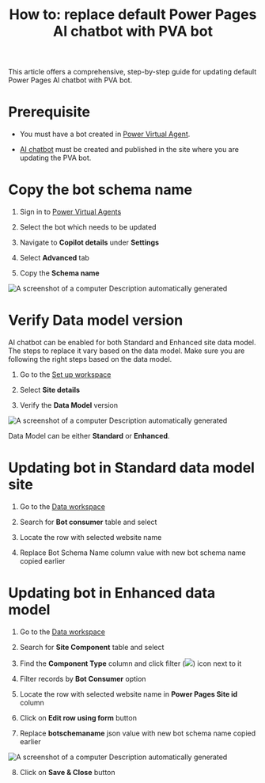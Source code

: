 ﻿---
title: "How to: replace default Power Pages AI chatbot with PVA bot"
---

This article offers a comprehensive, step-by-step guide for updating default Power Pages AI chatbot with PVA bot.

# Prerequisite

-   You must have a bot created in [Power Virtual Agent](https://learn.microsoft.com/en-in/power-virtual-agents/nlu-gpt-quickstart#create-a-boosted-bot).

-   [AI chatbot](https://learn.microsoft.com/en-us/power-pages/getting-started/enable-chatbot#add-a-chatbot) must be created and published in the site where you are updating the PVA bot.

# Copy the bot schema name

1.  Sign in to [Power Virtual Agents](https://web.powerva.microsoft.com/)

2.  Select the bot which needs to be updated

3.  Navigate to **Copilot details** under **Settings**

4.  Select **Advanced** tab

5.  Copy the **Schema name**

![A screenshot of a computer Description automatically generated](media/image1.gif)

# Verify Data model version

AI chatbot can be enabled for both Standard and Enhanced site data model. The steps to replace it vary based on the data model. Make sure you are following the right steps based on the data model.

1.  Go to the [Set up workspace](https://learn.microsoft.com/en-us/power-pages/configure/setup-workspace)

2.  Select **Site details**

3.  Verify the **Data Model** version

![A screenshot of a computer Description automatically generated](media/image2.gif)

Data Model can be either **Standard** or **Enhanced**.

# Updating bot in Standard data model site

1.  Go to the [Data workspace](https://learn.microsoft.com/en-us/power-pages/configure/setup-workspace)

2.  Search for **Bot consumer** table and select

3.  Locate the row with selected website name

4.  Replace Bot Schema Name column value with new bot schema name copied earlier

# Updating bot in Enhanced data model

1.  Go to the [Data workspace](https://learn.microsoft.com/en-us/power-pages/configure/setup-workspace)

2.  Search for **Site Component** table and select

3.  Find the **Component Type** column and click filter (![](media/image3.png)) icon next to it

4.  Filter records by **Bot Consumer** option

5.  Locate the row with selected website name in **Power Pages Site id** column

6.  Click on **Edit row using form** button

7.  Replace **botschemaname** json value with new bot schema name copied earlier

![A screenshot of a computer Description automatically generated](media/image4.gif)

8.  Click on **Save & Close** button

